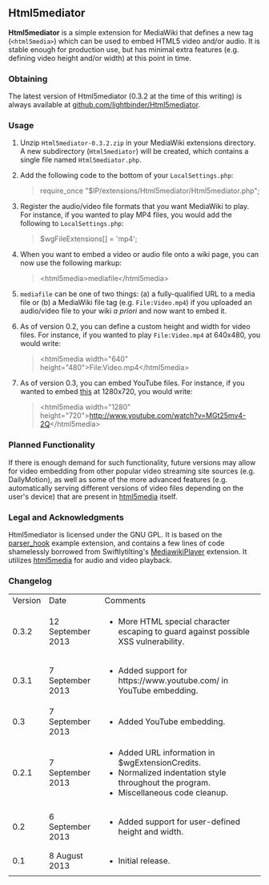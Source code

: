 ## Html5mediator ##
**Html5mediator** is a simple extension for MediaWiki that defines a new tag (`<html5media>`) which can be used to embed HTML5 video and/or audio.  It is stable enough for production use, but has minimal extra features (e.g. defining video height and/or width) at this point in time.

### Obtaining ###
The latest version of Html5mediator (0.3.2 at the time of this writing) is always available at [github.com/lightbinder/Html5mediator](https://github.com/lightbinder/Html5mediator).

### Usage ###
1. Unzip `Html5mediator-0.3.2.zip` in your MediaWiki extensions directory.  A new subdirectory (`Html5mediator`) will be created, which contains a single file named `Html5mediator.php`.
2. Add the following code to the bottom of your `LocalSettings.php`:

	> require_once "$IP/extensions/Html5mediator/Html5mediator.php";
3. Register the audio/video file formats that you want MediaWiki to play.  For instance, if you wanted to play MP4 files, you would add the following to `LocalSettings.php`:

	> $wgFileExtensions[] = 'mp4';
4. When you want to embed a video or audio file onto a wiki page, you can now use the following markup:
 
	> &lt;html5media&gt;mediafile&lt;/html5media&gt; 
5. `mediafile` can be one of two things: (a) a fully-qualified URL to a media file or (b) a MediaWiki file tag (e.g. `File:Video.mp4`) if you uploaded an audio/video file to your wiki *a priori* and now want to embed it.
6. As of version 0.2, you can define a custom height and width for video files.  For instance, if you wanted to play `File:Video.mp4` at 640x480, you would write:

	> &lt;html5media width="640" height="480"&gt;File:Video.mp4&lt;/html5media&gt;

7. As of version 0.3, you can embed YouTube files.  For instance, if you wanted to embed [this](http://www.youtube.com/watch?v=MGt25mv4-2Q) at 1280x720, you would write:

	> &lt;html5media width="1280" height="720"&gt;http://www.youtube.com/watch?v=MGt25mv4-2Q</html5media&gt;
	
### Planned Functionality ###
If there is enough demand for such functionality, future versions may allow for video embedding from other popular video streaming site sources (e.g. DailyMotion), as well as some of the more advanced features (e.g. automatically serving different versions of video files depending on the user's device) that are present in [html5media](http://html5media.info/) itself.

### Legal and Acknowledgments ###
Html5mediator is licensed under the GNU GPL.  It is based on the [parser_hook](https://svn.wikimedia.org/viewvc/mediawiki/trunk/extensions/examples/) example extension, and contains a few lines of code shamelessly borrowed from Swiftlytilting's [MediawikiPlayer](http://www.mediawiki.org/wiki/Extension:MediawikiPlayer) extension.  It utilizes [html5media](http://html5media.info/) for audio and video playback.

### Changelog ###
<table>
	<tr>
		<td>Version</td>
		<td>Date</td>
		<td>Comments</td>
	</tr>
	<tr>
		<td>0.3.2</td>
		<td>12 September 2013</td>
		<td>
			<ul>
				<li>More HTML special character escaping to guard against possible XSS vulnerability.</li>
			</ul>
		</td>
	</tr>		
	<tr>
		<td>0.3.1</td>
		<td>7 September 2013</td>
		<td>
			<ul>
				<li>Added support for https://www.youtube.com/ in YouTube embedding.</li>
			</ul>
		</td>
	</tr>	
	<tr>
		<td>0.3</td>
		<td>7 September 2013</td>
		<td>
			<ul>
				<li>Added YouTube embedding.</li>
			</ul>
		</td>
	</tr>	
	<tr>
		<td>0.2.1</td>
		<td>7 September 2013</td>
		<td>
			<ul>
				<li>Added URL information in $wgExtensionCredits.</li>
				<li>Normalized indentation style throughout the program.</li>
				<li>Miscellaneous code cleanup.</li>
			</ul>
		</td>
	</tr>	
	<tr>
		<td>0.2</td>
		<td>6 September 2013</td>
		<td>
			<ul>
				<li>Added support for user-defined height and width.</li>
			</ul>
		</td>
	</tr>
	<tr>
		<td>0.1</td>
		<td>8 August 2013</td>
		<td>
			<ul>
				<li>Initial release.</li>
			</ul>
		</td>
	</tr>
</table>
